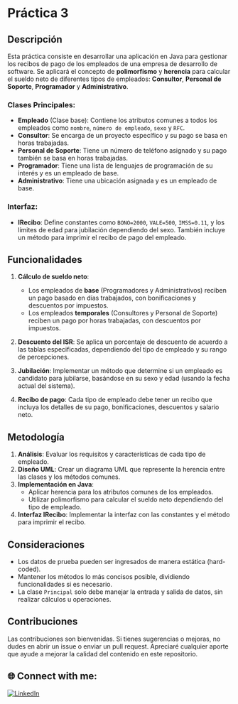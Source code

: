 # Práctica 3

## Descripción

Esta práctica consiste en desarrollar una aplicación en Java para gestionar los recibos de pago de los empleados de una empresa de desarrollo de software. Se aplicará el concepto de **polimorfismo** y **herencia** para calcular el sueldo neto de diferentes tipos de empleados: **Consultor**, **Personal de Soporte**, **Programador** y **Administrativo**.

### Clases Principales:

- **Empleado** (Clase base): Contiene los atributos comunes a todos los empleados como `nombre`, `número de empleado`, `sexo` y `RFC`.
- **Consultor**: Se encarga de un proyecto específico y su pago se basa en horas trabajadas.
- **Personal de Soporte**: Tiene un número de teléfono asignado y su pago también se basa en horas trabajadas.
- **Programador**: Tiene una lista de lenguajes de programación de su interés y es un empleado de base.
- **Administrativo**: Tiene una ubicación asignada y es un empleado de base.

### Interfaz:
- **IRecibo**: Define constantes como `BONO=2000`, `VALE=500`, `IMSS=0.11`, y los límites de edad para jubilación dependiendo del sexo. También incluye un método para imprimir el recibo de pago del empleado.

## Funcionalidades

1. **Cálculo de sueldo neto**:
   - Los empleados de **base** (Programadores y Administrativos) reciben un pago basado en días trabajados, con bonificaciones y descuentos por impuestos.
   - Los empleados **temporales** (Consultores y Personal de Soporte) reciben un pago por horas trabajadas, con descuentos por impuestos.
   
2. **Descuento del ISR**: 
   Se aplica un porcentaje de descuento de acuerdo a las tablas especificadas, dependiendo del tipo de empleado y su rango de percepciones.

3. **Jubilación**: 
   Implementar un método que determine si un empleado es candidato para jubilarse, basándose en su sexo y edad (usando la fecha actual del sistema).

4. **Recibo de pago**:
   Cada tipo de empleado debe tener un recibo que incluya los detalles de su pago, bonificaciones, descuentos y salario neto.

## Metodología

1. **Análisis**: Evaluar los requisitos y características de cada tipo de empleado.
2. **Diseño UML**: Crear un diagrama UML que represente la herencia entre las clases y los métodos comunes.
3. **Implementación en Java**:
   - Aplicar herencia para los atributos comunes de los empleados.
   - Utilizar polimorfismo para calcular el sueldo neto dependiendo del tipo de empleado.
4. **Interfaz IRecibo**: Implementar la interfaz con las constantes y el método para imprimir el recibo.

## Consideraciones

- Los datos de prueba pueden ser ingresados de manera estática (hard-coded).
- Mantener los métodos lo más concisos posible, dividiendo funcionalidades si es necesario.
- La clase `Principal` solo debe manejar la entrada y salida de datos, sin realizar cálculos u operaciones.

## Contribuciones
Las contribuciones son bienvenidas. Si tienes sugerencias o mejoras, no dudes en abrir un issue o enviar un pull request. Apreciaré cualquier aporte que ayude a mejorar la calidad del contenido en este repositorio.

## 🌐 Connect with me:
[![LinkedIn](https://img.shields.io/badge/LinkedIn-0077B5?style=for-the-badge&logo=linkedin&logoColor=white)](https://www.linkedin.com/in/cris7cf/)


